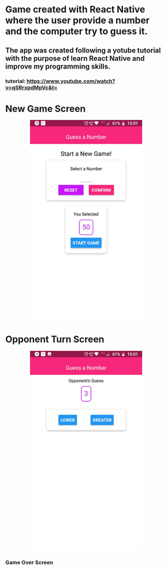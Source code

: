 # Game created with React Native where the user provide a number and the computer try to guess it.

## The app was created following a yotube tutorial with the purpose of learn React Native and improve my programming skills.

### tutorial: https://www.youtube.com/watch?v=qSRrxpdMpVc&t=

# New Game Screen
<p align="center">
  <img src="https://github.com/juliop3p/guess-a-number/blob/master/newGame.jpeg" width="350px" />
</p>

# Opponent Turn Screen
<p align="center">
  <img src="https://github.com/juliop3p/guess-a-number/blob/master/oponentsChoice.jpeg" width="350px" />
</p>

### Game Over Screen
<p align="center">
  <img src="https://github.com/juliop3p/guess-a-number/blob/master/gameOver.jpeg" width="350px />
</p>

